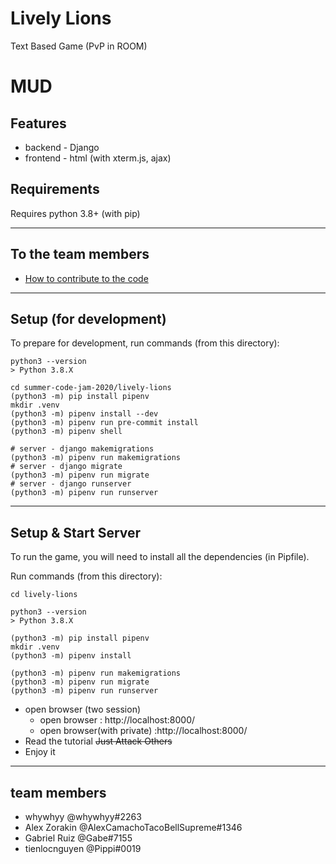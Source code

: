 # Lively Lions
 Text Based Game (PvP in ROOM)

# MUD


## Features

- backend - Django
- frontend - html (with xterm.js, ajax)

## Requirements
Requires python 3.8+ (with pip)

---
## To the team members

- [How to contribute to the code](https://github.com/lively-lions/summer-code-jam-2020/wiki)

---

## Setup (for development)
To prepare for development, run commands (from this directory):

```
python3 --version
> Python 3.8.X

cd summer-code-jam-2020/lively-lions
(python3 -m) pip install pipenv
mkdir .venv
(python3 -m) pipenv install --dev
(python3 -m) pipenv run pre-commit install
(python3 -m) pipenv shell

# server - django makemigrations
(python3 -m) pipenv run makemigrations
# server - django migrate
(python3 -m) pipenv run migrate
# server - django runserver
(python3 -m) pipenv run runserver

```


---

## Setup & Start Server
To run the game, you will need to install all the dependencies (in Pipfile).

Run commands (from this directory):
```
cd lively-lions

python3 --version
> Python 3.8.X

(python3 -m) pip install pipenv
mkdir .venv
(python3 -m) pipenv install

(python3 -m) pipenv run makemigrations
(python3 -m) pipenv run migrate
(python3 -m) pipenv run runserver
```
- open browser (two session)
  - open browser : http://localhost:8000/
  - open browser(with private) :http://localhost:8000/
- Read the tutorial ~~Just Attack Others~~
- Enjoy it

---
## team members
- whywhyy @whywhyy#2263 
- Alex Zorakin @AlexCamachoTacoBellSupreme#1346 
- Gabriel Ruiz @Gabe#7155 
- tienlocnguyen @Pippi#0019 